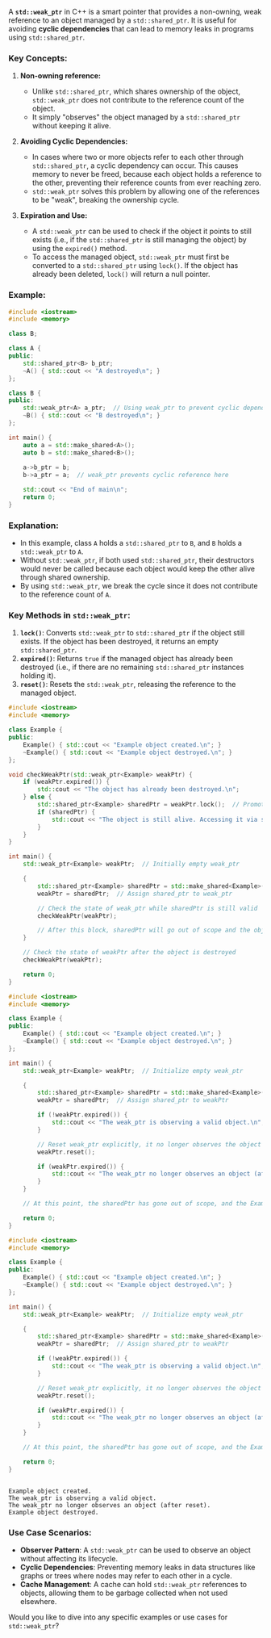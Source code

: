 A **`std::weak_ptr`** in C++ is a smart pointer that provides a non-owning, weak reference to an object managed by a `std::shared_ptr`. It is useful for avoiding **cyclic dependencies** that can lead to memory leaks in programs using `std::shared_ptr`.

### Key Concepts:

1. **Non-owning reference:**
   - Unlike `std::shared_ptr`, which shares ownership of the object, `std::weak_ptr` does not contribute to the reference count of the object.
   - It simply "observes" the object managed by a `std::shared_ptr` without keeping it alive.

2. **Avoiding Cyclic Dependencies:**
   - In cases where two or more objects refer to each other through `std::shared_ptr`, a cyclic dependency can occur. This causes memory to never be freed, because each object holds a reference to the other, preventing their reference counts from ever reaching zero.
   - `std::weak_ptr` solves this problem by allowing one of the references to be "weak", breaking the ownership cycle.

3. **Expiration and Use:**
   - A `std::weak_ptr` can be used to check if the object it points to still exists (i.e., if the `std::shared_ptr` is still managing the object) by using the `expired()` method.
   - To access the managed object, `std::weak_ptr` must first be converted to a `std::shared_ptr` using `lock()`. If the object has already been deleted, `lock()` will return a null pointer.

### Example:

```cpp
#include <iostream>
#include <memory>

class B;

class A {
public:
    std::shared_ptr<B> b_ptr;
    ~A() { std::cout << "A destroyed\n"; }
};

class B {
public:
    std::weak_ptr<A> a_ptr;  // Using weak_ptr to prevent cyclic dependency
    ~B() { std::cout << "B destroyed\n"; }
};

int main() {
    auto a = std::make_shared<A>();
    auto b = std::make_shared<B>();
    
    a->b_ptr = b;
    b->a_ptr = a;  // weak_ptr prevents cyclic reference here

    std::cout << "End of main\n";
    return 0;
}
```

### Explanation:
- In this example, class `A` holds a `std::shared_ptr` to `B`, and `B` holds a `std::weak_ptr` to `A`.
- Without `std::weak_ptr`, if both used `std::shared_ptr`, their destructors would never be called because each object would keep the other alive through shared ownership.
- By using `std::weak_ptr`, we break the cycle since it does not contribute to the reference count of `A`.

### Key Methods in `std::weak_ptr`:
1. **`lock()`**: Converts `std::weak_ptr` to `std::shared_ptr` if the object still exists. If the object has been destroyed, it returns an empty `std::shared_ptr`.
2. **`expired()`**: Returns `true` if the managed object has already been destroyed (i.e., if there are no remaining `std::shared_ptr` instances holding it).
3. **`reset()`**: Resets the `std::weak_ptr`, releasing the reference to the managed object.

```cpp
#include <iostream>
#include <memory>

class Example {
public:
    Example() { std::cout << "Example object created.\n"; }
    ~Example() { std::cout << "Example object destroyed.\n"; }
};

void checkWeakPtr(std::weak_ptr<Example> weakPtr) {
    if (weakPtr.expired()) {
        std::cout << "The object has already been destroyed.\n";
    } else {
        std::shared_ptr<Example> sharedPtr = weakPtr.lock();  // Promote weak_ptr to shared_ptr
        if (sharedPtr) {
            std::cout << "The object is still alive. Accessing it via shared_ptr.\n";
        }
    }
}

int main() {
    std::weak_ptr<Example> weakPtr;  // Initially empty weak_ptr

    {
        std::shared_ptr<Example> sharedPtr = std::make_shared<Example>();  // Create shared_ptr to Example object
        weakPtr = sharedPtr;  // Assign shared_ptr to weak_ptr

        // Check the state of weak_ptr while sharedPtr is still valid
        checkWeakPtr(weakPtr);

        // After this block, sharedPtr will go out of scope and the object will be destroyed
    }

    // Check the state of weakPtr after the object is destroyed
    checkWeakPtr(weakPtr);

    return 0;
}

```

```cpp
#include <iostream>
#include <memory>

class Example {
public:
    Example() { std::cout << "Example object created.\n"; }
    ~Example() { std::cout << "Example object destroyed.\n"; }
};

int main() {
    std::weak_ptr<Example> weakPtr;  // Initialize empty weak_ptr

    {
        std::shared_ptr<Example> sharedPtr = std::make_shared<Example>();  // Create shared_ptr
        weakPtr = sharedPtr;  // Assign shared_ptr to weakPtr

        if (!weakPtr.expired()) {
            std::cout << "The weak_ptr is observing a valid object.\n";
        }

        // Reset weak_ptr explicitly, it no longer observes the object
        weakPtr.reset();

        if (weakPtr.expired()) {
            std::cout << "The weak_ptr no longer observes an object (after reset).\n";
        }
    }

    // At this point, the sharedPtr has gone out of scope, and the Example object is destroyed.

    return 0;
}

```

```cpp
#include <iostream>
#include <memory>

class Example {
public:
    Example() { std::cout << "Example object created.\n"; }
    ~Example() { std::cout << "Example object destroyed.\n"; }
};

int main() {
    std::weak_ptr<Example> weakPtr;  // Initialize empty weak_ptr

    {
        std::shared_ptr<Example> sharedPtr = std::make_shared<Example>();  // Create shared_ptr
        weakPtr = sharedPtr;  // Assign shared_ptr to weakPtr

        if (!weakPtr.expired()) {
            std::cout << "The weak_ptr is observing a valid object.\n";
        }

        // Reset weak_ptr explicitly, it no longer observes the object
        weakPtr.reset();

        if (weakPtr.expired()) {
            std::cout << "The weak_ptr no longer observes an object (after reset).\n";
        }
    }

    // At this point, the sharedPtr has gone out of scope, and the Example object is destroyed.

    return 0;
}


```

```

Example object created.
The weak_ptr is observing a valid object.
The weak_ptr no longer observes an object (after reset).
Example object destroyed.

```


### Use Case Scenarios:
- **Observer Pattern**: A `std::weak_ptr` can be used to observe an object without affecting its lifecycle.
- **Cyclic Dependencies**: Preventing memory leaks in data structures like graphs or trees where nodes may refer to each other in a cycle.
- **Cache Management**: A cache can hold `std::weak_ptr` references to objects, allowing them to be garbage collected when not used elsewhere.

Would you like to dive into any specific examples or use cases for `std::weak_ptr`?
